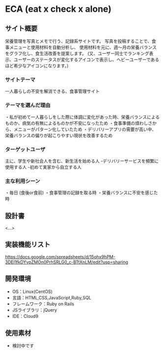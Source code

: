 # ECA (eat x check x alone)

## サイト概要
栄養管理を写真とメモで行う、記録系サイトです。
写真を投稿することで、食事メニューと使用材料を自動分析し、
使用材料を元に、週〜月の栄養バランスをグラフ化し、食生活改善を提案します。
(又、ユーザー同士でランキング表示、ユーザーのステータスが変化するアイコンで表示し、ヘビーユーザーであるほど希少なアイコンになります。)

### サイトテーマ
一人暮らしの不安を解消できる、食事管理サイト

### テーマを選んだ理由
・私が初めて一人暮らしをした際に体調に変化があった時、栄養バランスによるものか、病気の有無によるものかが不安になったため
・食事準備の煩わしさから、メニューがパターン化していたため
・デリバリーアプリの需要が高い中、栄養バランスの偏りが起こりやすい現状を改善するため

### ターゲットユーザ
主に、学生や新社会人を含む、新生活を始める人
-デリバリーサービスを頻繁に使用する人
-初めて実家から自立する人

### 主な利用シーン
・毎日 (食後or食前)
・食事管理の記録を取る時
・栄養バランスに不安を感じた時

## 設計書
<...>

## 実装機能リスト
https://docs.google.com/spreadsheets/d/15ohx9hPM-3DEI1fkDYvpZMOn0PrhSRLG0_c-BTtXnLM/edit?usp=sharing

## 開発環境
- OS：Linux(CentOS)
- 言語：HTML,CSS,JavaScript,Ruby,SQL
- フレームワーク：Ruby on Rails
- JSライブラリ：jQuery
- IDE：Cloud9

## 使用素材
- 検討中です